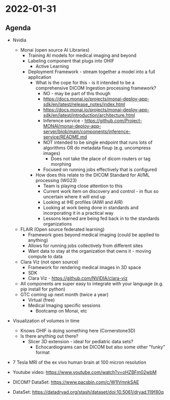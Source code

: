 # 2022-01-31

## Agenda

* Nvidia
  * Monai (open source AI Libraries)
    * Training AI models for medical imaging and beyond
    * Labeling component that plugs into OHIF
      * Active Learning
    * Deployment Framework - stream together a model into a full application
      * What is the cope for this - is it intended to be a comprehensive DICOM Ingestion processing framework?
        * NO - may be part of this though
        * https://docs.monai.io/projects/monai-deploy-app-sdk/en/latest/release_notes/index.html
        * https://docs.monai.io/projects/monai-deploy-app-sdk/en/latest/introduction/architecture.html
        * Inference service - https://github.com/Project-MONAI/monai-deploy-app-server/blob/main/components/inference-service/README.md
        * NOT intended to be single endpoint that runs lots of algorithms OR do metadata fixup (e.g. uncompress images)
            * Does not take the place of dicom routers or tag morphing
        * Focused on running jobs effectively that is configured
      * How does this relate to the DICOM Standard for AI/ML processing (WG23) 
        * Team is playing close attention to this
        * Current work item on discovery and control - in flux so uncertain where it will end up
        * Looking at IHE profiles (AIWI and AIR)
        * Looking at work being done in standards and incorporating it in a practical way
        * Lessons learned are being fed back in to the standards organizations
  * FLAIR (Open source federated learning)
    * Framework goes beyond medical imaging (could be applied to anything)
    * Allows for running jobs collectively from different sites
    * Want data to stay at the organization that owns it - moving compute to data
  * Clara Viz (not open source)
    * Framework for rendering medical images in 3D space
    * SDK
    * Clara Viz - https://github.com/NVIDIA/clara-viz
  * All components are super easy to integrate with your language (e.g. pip install for python)
  * GTC coming up next month (twice a year)
    * Virtual (free)
    * Medical Imaging specific sessions
      * Bootcamp on Monai, etc

* Visualization of volumes in time
  * Knows OHIF is doing something here (Cornerstone3D)
  * Is there anything out there?
    * Slicer 3D extension - ideal for pediatric data sets?
      * Echocardiograms can be DICOM but also some other "funky" format

*  7 Tesla MRI of the ex vivo human brain at 100 micron resolution 
  * Youtube video: https://www.youtube.com/watch?v=oHZBFm02wbM
  * DICOM? DataSet: https://www.pacsbin.com/c/W1IVmnkSAE
  * DataSet: https://datadryad.org/stash/dataset/doi:10.5061/dryad.119f80q
